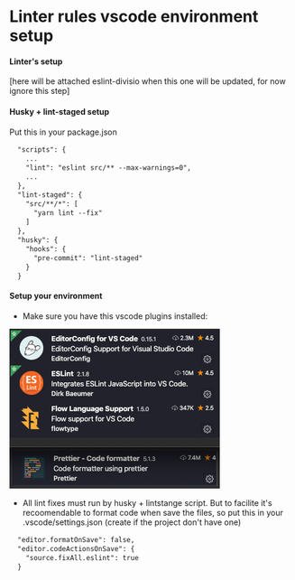 # Linter rules vscode environment setup

#### Linter's setup
[here will be attached eslint-divisio when this one will be updated, for now ignore this step]

#### Husky + lint-staged setup
Put this in your package.json
```
  "scripts": {
    ...
    "lint": "eslint src/** --max-warnings=0",
    ...
  },
  "lint-staged": {
    "src/**/*": [
      "yarn lint --fix"
    ]
  },
  "husky": {
    "hooks": {
      "pre-commit": "lint-staged"
    }
  }
```

#### Setup your environment

- Make sure you have this vscode plugins installed:

![](./vscodedeps.png)
- All lint fixes must run by husky + lintstange script. But to facilite it's recoomendable to format code when save the files, so put this in your .vscode/settings.json (create if the project don't have one)
```
  "editor.formatOnSave": false,
  "editor.codeActionsOnSave": {
    "source.fixAll.eslint": true
  }
```